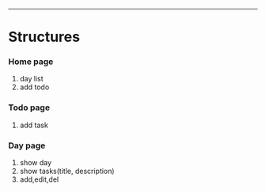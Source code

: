 

* * *
# Structures

### Home page
1. day list 
2. add todo 
 

### Todo page
1. add task


### Day page
1. show day
2. show tasks(title, description)
3. add,edit,del 



